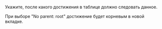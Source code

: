 Укажите, после какого достижения в таблице должно следовать данное.

При выборе "No parent: root" достижение будет корневым в новой вкладке.